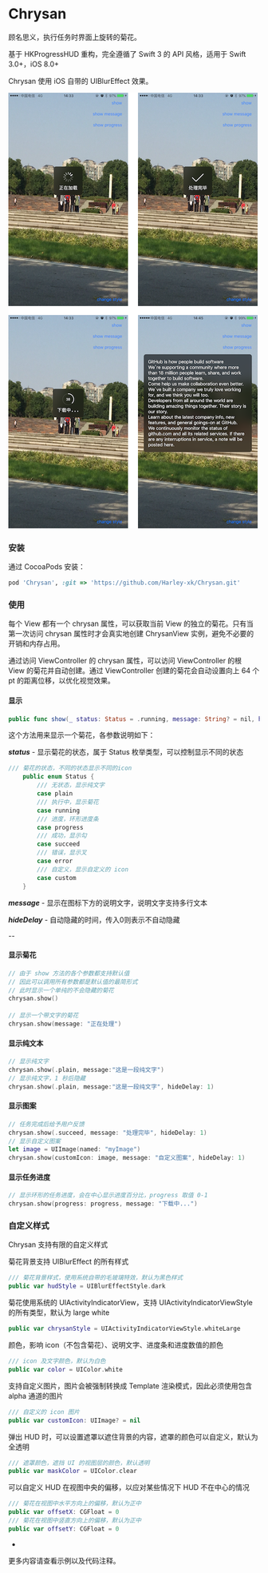 # Chrysan
顾名思义，执行任务时界面上旋转的菊花。

基于 HKProgressHUD 重构，完全遵循了 Swift 3 的 API 风格，适用于 Swift 3.0+，iOS 8.0+

Chrysan 使用 iOS 自带的 UIBlurEffect 效果。

![](Images/img_0.png)


### 安装
通过 CocoaPods 安装：

```ruby
pod 'Chrysan', :git => 'https://github.com/Harley-xk/Chrysan.git'
```

### 使用
每个 View 都有一个 chrysan 属性，可以获取当前 View 的独立的菊花。只有当第一次访问 chrysan 属性时才会真实地创建 ChrysanView 实例，避免不必要的开销和内存占用。

通过访问 ViewController 的 chrysan 属性，可以访问 ViewController 的根 View 的菊花并自动创建。通过 ViewController 创建的菊花会自动设置向上 64 个 pt 的距离位移，以优化视觉效果。

#### 显示

```swift
public func show(_ status: Status = .running, message: String? = nil, hideDelay delay: Double = 0)
```
这个方法用来显示一个菊花，各参数说明如下：

***status*** - 显示菊花的状态，属于 Status 枚举类型，可以控制显示不同的状态

```swift
/// 菊花的状态，不同的状态显示不同的icon
    public enum Status {
        /// 无状态，显示纯文字
        case plain
        /// 执行中，显示菊花
        case running
        /// 进度，环形进度条
        case progress
        /// 成功，显示勾
        case succeed
        /// 错误，显示叉
        case error
        /// 自定义，显示自定义的 icon
        case custom
    }
```

***message*** - 显示在图标下方的说明文字，说明文字支持多行文本

***hideDelay*** - 自动隐藏的时间，传入0则表示不自动隐藏

--

#### 显示菊花

```swift
// 由于 show 方法的各个参数都支持默认值
// 因此可以调用所有参数都是默认值的最简形式
// 此时显示一个单纯的不会隐藏的菊花
chrysan.show()

// 显示一个带文字的菊花
chrysan.show(message: "正在处理")
```

#### 显示纯文本

```swift
// 显示纯文字
chrysan.show(.plain, message:"这是一段纯文字")
// 显示纯文字，1 秒后隐藏
chrysan.show(.plain, message:"这是一段纯文字", hideDelay: 1)
```

#### 显示图案

```swift
// 任务完成后给予用户反馈
chrysan.show(.succeed, message: "处理完毕", hideDelay: 1)
// 显示自定义图案
let image = UIImage(named: "myImage")
chrysan.show(customIcon: image, message: "自定义图案", hideDelay: 1)
```

#### 显示任务进度

```swift
// 显示环形的任务进度，会在中心显示进度百分比，progress 取值 0-1
chrysan.show(progress: progress, message: "下载中...")
```

### 自定义样式

Chrysan 支持有限的自定义样式

菊花背景支持 UIBlurEffect 的所有样式

```swift
/// 菊花背景样式，使用系统自带的毛玻璃特效，默认为黑色样式
public var hudStyle = UIBlurEffectStyle.dark
```

菊花使用系统的 UIActivityIndicatorView，支持 UIActivityIndicatorViewStyle 的所有类型，默认为 large white

```swift
public var chrysanStyle = UIActivityIndicatorViewStyle.whiteLarge
```


颜色，影响 icon（不包含菊花）、说明文字、进度条和进度数值的颜色

```swift
/// icon 及文字颜色，默认为白色
public var color = UIColor.white
```

支持自定义图片，图片会被强制转换成 Template 渲染模式，因此必须使用包含 alpha 通道的图片

```swift
/// 自定义的 icon 图片 
public var customIcon: UIImage? = nil
```

弹出 HUD 时，可以设置遮罩以遮住背景的内容，遮罩的颜色可以自定义，默认为全透明

```swift
/// 遮罩颜色，遮挡 UI 的视图层的颜色，默认透明
public var maskColor = UIColor.clear
```

可以自定义 HUD 在视图中央的偏移，以应对某些情况下 HUD 不在中心的情况

```swift
/// 菊花在视图中水平方向上的偏移，默认为正中
public var offsetX: CGFloat = 0
/// 菊花在视图中竖直方向上的偏移，默认为正中
public var offsetY: CGFloat = 0
```

-
更多内容请查看示例以及代码注释。
